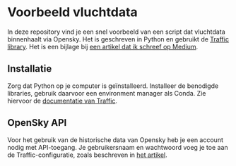 # Voorbeeld vluchtdata
In deze repository vind je een snel voorbeeld van een script dat vluchtdata binnenhaalt via Opensky. Het is geschreven in Python en gebruikt de [Traffic library](https://traffic-viz.github.io/installation.html). Het is een bijlage bij [een artikel dat ik schreef op Medium](https://medium.com/@jorisheijkant/vluchtdata-analyseren-met-opensky-24b6571ae45c).

## Installatie
Zorg dat Python op je computer is geïnstalleerd. Installeer de benodigde libraries, gebruik daarvoor een environment manager als Conda. Zie hiervoor de [documentatie van Traffic](https://traffic-viz.github.io/installation.html).

## OpenSky API
Voor het gebruik van de historische data van Opensky heb je een account nodig met API-toegang. Je gebruikersnaam en wachtwoord voeg je toe aan de Traffic-configuratie, zoals beschreven in [het artikel](https://medium.com/@jorisheijkant/vluchtdata-analyseren-met-opensky-24b6571ae45c).